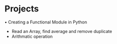 # Projects
• Creating a Functional Module in Python
  - Read an Array, find average and remove duplicate
  - Arithmatic operation
